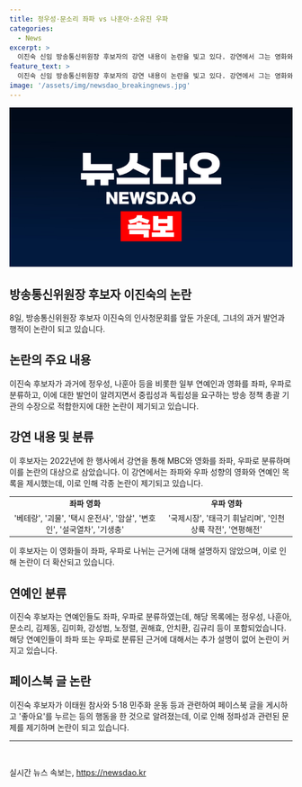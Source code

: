 ```yaml
---
title: 정우성·문소리 좌파 vs 나훈아·소유진 우파
categories:
  - News
excerpt: >
  이진숙 신임 방송통신위원장 후보자의 강연 내용이 논란을 빚고 있다. 강연에서 그는 영화와 연예인을 좌파와 우파로 분류하며 중립성과 독립성을 필요로 하는 방송 정책 총괄 기관의 수장으로 적절치 못하다는 비판을 받고 있다. 이에 더해 그의 정치적 입장이 드러나는 행적들이 화제가 되고 있다. 2012년 MBC 파업과 관련된 발언, 영화와 연예인을 정치적 입장과 연관지어 규정한 것 등이 논란의 중심이 되고 있다.
feature_text: >
  이진숙 신임 방송통신위원장 후보자의 강연 내용이 논란을 빚고 있다. 강연에서 그는 영화와 연예인을 좌파와 우파로 분류하며 중립성과 독립성을 필요로 하는 방송 정책 총괄 기관의 수장으로 적절치 못하다는 비판을 받고 있다. 이에 더해 그의 정치적 입장이 드러나는 행적들이 화제가 되고 있다. 2012년 MBC 파업과 관련된 발언, 영화와 연예인을 정치적 입장과 연관지어 규정한 것 등이 논란의 중심이 되고 있다.
image: '/assets/img/newsdao_breakingnews.jpg'
---
```


<p><img src="/assets/img/newsdao_breakingnews.jpg" alt="flaretime 속보" /></p>

<h2 data-ke-size="size26">방송통신위원장 후보자 이진숙의 논란</h2>

<p data-ke-size="size16">8일, 방송통신위원장 후보자 이진숙의 인사청문회를 앞둔 가운데, 그녀의 과거 발언과 행적이 논란이 되고 있습니다.</p>

<h2 data-ke-size="size24">논란의 주요 내용</h2>

<p data-ke-size="size16">이진숙 후보자가 과거에 정우성, 나훈아 등을 비롯한 일부 연예인과 영화를 좌파, 우파로 분류하고, 이에 대한 발언이 알려지면서 중립성과 독립성을 요구하는 방송 정책 총괄 기관의 수장으로 적합한지에 대한 논란이 제기되고 있습니다.</p>

<h2 data-ke-size="size24">강연 내용 및 분류</h2>

<p data-ke-size="size16">이 후보자는 2022년에 한 행사에서 강연을 통해 MBC와 영화를 좌파, 우파로 분류하며 이를 논란의 대상으로 삼았습니다. 이 강연에서는 좌파와 우파 성향의 영화와 연예인 목록을 제시했는데, 이로 인해 각종 논란이 제기되고 있습니다.</p>

<table>
  <tr>
    <td style="text-align: center; height: 17px;"><b>좌파 영화</b></td>
    <td style="text-align: center; height: 17px;"><b>우파 영화</b></td>
  </tr>
  <tr>
    <td style="text-align: center; height: 17px;">'베테랑', '괴물', '택시 운전사', '암살', '변호인', '설국열차', '기생충'</td>
    <td style="text-align: center; height: 17px;">'국제시장', '태극기 휘날리며', '인천 상륙 작전', '연평해전'</td>
  </tr>
</table>

<p data-ke-size="size16">이 후보자는 이 영화들이 좌파, 우파로 나뉘는 근거에 대해 설명하지 않았으며, 이로 인해 논란이 더 확산되고 있습니다.</p>

<h2 data-ke-size="size24">연예인 분류</h2>

<p data-ke-size="size16">이진숙 후보자는 연예인들도 좌파, 우파로 분류하였는데, 해당 목록에는 정우성, 나훈아, 문소리, 김제동, 김미화, 강성범, 노정렬, 권해효, 안치환, 김규리 등이 포함되었습니다. 해당 연예인들이 좌파 또는 우파로 분류된 근거에 대해서는 추가 설명이 없어 논란이 커지고 있습니다.</p>

<h2 data-ke-size="size24">페이스북 글 논란</h2>

<p data-ke-size="size16">이진숙 후보자가 이태원 참사와 5·18 민주화 운동 등과 관련하여 페이스북 글을 게시하고 '좋아요'를 누르는 등의 행동을 한 것으로 알려졌는데, 이로 인해 정파성과 관련된 문제를 제기하며 논란이 되고 있습니다.</p>

<hr>

<p data-ke-size="size16">&nbsp;</p>
실시간 뉴스 속보는, <a href="https://newsdao.kr" rel="dofollow">https://newsdao.kr</a>


